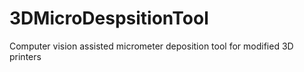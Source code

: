 # 3DMicroDespsitionTool
Computer vision assisted micrometer deposition tool for modified 3D printers

